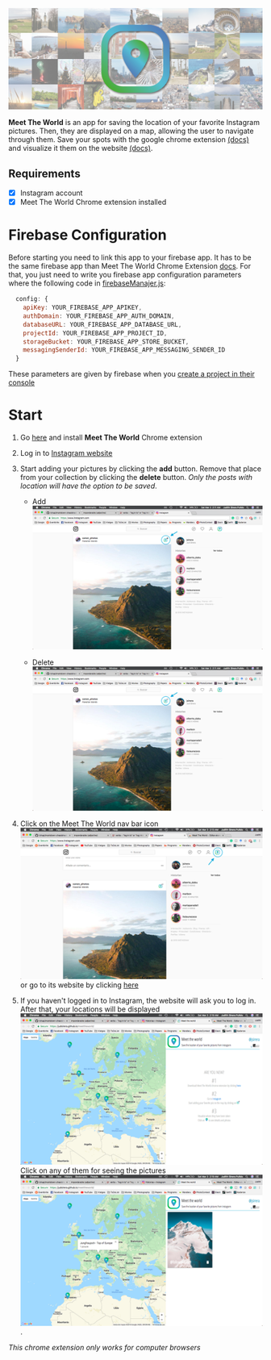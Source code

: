 ![picture alt](screenshots/mosaics_long.png "Cover")

**Meet The World** is an app for saving the location of your favorite Instagram pictures. Then, they are displayed on a map, allowing the user to navigate through them. Save your spots with the google chrome extension [(docs)](https://github.com/judsirera/meettheworld_ChromeExtension) and visualize it them on the website [(docs)](https://github.com/judsirera/meettheworld).

## Requirements
- [x] Instagram account
- [x] Meet The World Chrome extension installed

# Firebase Configuration
Before starting you need to link this app to your firebase app. It has to be the same firebase app than Meet The World Chrome Extension [docs](https://github.com/judsirera/meettheworld_ChromeExtension). For that, you just need to write you firebase app configuration parameters where the following code in [firebaseManajer.js](js/firebaseManajer.js):

```javascript
  config: {
    apiKey: YOUR_FIREBASE_APP_APIKEY,
    authDomain: YOUR_FIREBASE_APP_AUTH_DOMAIN,
    databaseURL: YOUR_FIREBASE_APP_DATABASE_URL,
    projectId: YOUR_FIREBASE_APP_PROJECT_ID,
    storageBucket: YOUR_FIREBASE_APP_STORE_BUCKET,
    messagingSenderId: YOUR_FIREBASE_APP_MESSAGING_SENDER_ID
  }
```
These parameters are given by firebase when you [create a project in their console](https://console.firebase.google.com/)

# Start

1. Go [here](https://chrome.google.com/webstore/detail/meet-the-world/dnjacdhjmipmijabeoocdgaglpbkbkpp) and install **Meet The World** Chrome extension

2. Log in to [Instagram website](https://www.instagram.com/)

3. Start adding your pictures by clicking the **add** button. Remove that place from your collection by clicking the **delete** button. *Only the posts with location will have the option to be saved*.
    * Add
![picture alt](screenshots/add_button.png "Add button")

    * Delete
![picture alt](screenshots/delete_button.png "Delete button")

4. Click on the Meet The World nav bar icon ![picture alt](screenshots/icon.png "Meet The World") or go to its website by clicking [here](https://judsirera.github.io/meettheworld/)

5. If you haven't logged in to Instagram, the website will ask you to log in. After that, your locations will be displayed ![picture alt](screenshots/meettheworld.png "Meet The World") Click on any of them for seeing the pictures ![picture alt](screenshots/meettheworld_location.png "Meet The World").


*This chrome extension only works for computer browsers*
